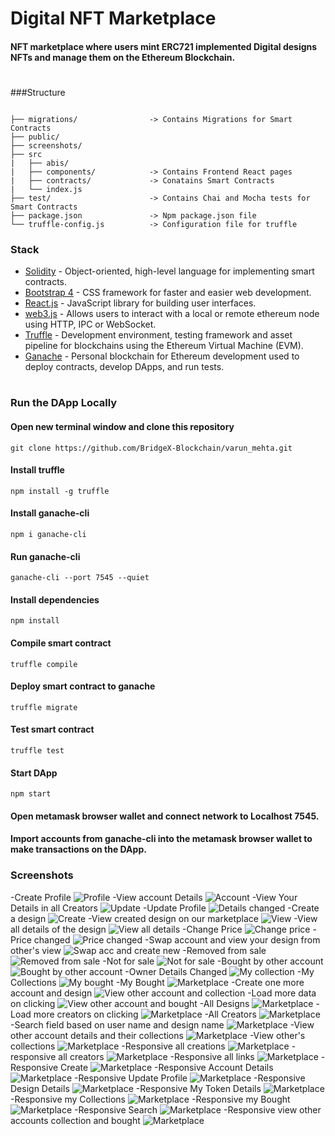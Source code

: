 # Digital NFT Marketplace
#### NFT marketplace where users mint ERC721 implemented Digital designs NFTs and manage them on the Ethereum Blockchain.
#
###Structure
```

├── migrations/                -> Contains Migrations for Smart Contracts
├── public/
├── screenshots/
├── src
|   ├── abis/
|   ├── components/            -> Contains Frontend React pages
|   ├── contracts/             -> Conatains Smart Contracts
|   └── index.js
├── test/                      -> Contains Chai and Mocha tests for Smart Contracts
├── package.json               -> Npm package.json file
└── truffle-config.js          -> Configuration file for truffle

```
### Stack
- [Solidity](https://docs.soliditylang.org/en/v0.7.6/) - Object-oriented, high-level language for implementing smart contracts.
- [Bootstrap 4](https://getbootstrap.com/) - CSS framework for faster and easier web development.
- [React.js](https://reactjs.org/) - JavaScript library for building user interfaces.
- [web3.js](https://web3js.readthedocs.io/en/v1.3.4/) - Allows users to interact with a local or remote ethereum node using HTTP, IPC or WebSocket.
- [Truffle](https://www.trufflesuite.com/truffle) - Development environment, testing framework and asset pipeline for blockchains using the Ethereum Virtual Machine (EVM).
- [Ganache](https://www.trufflesuite.com/ganache) - Personal blockchain for Ethereum development used to deploy contracts, develop DApps, and run tests.
#
<!-- ### Interact with the deployed DApp
#### Crypto Boy Marketplace DApp requires [Metamask](https://metamask.io/) browser wallet extension to interact with.
#### Connect metamask browser wallet to Kovan Test Network.
#### Request and get test etheres for the metamask account from [Kovan Faucet](https://gitter.im/kovan-testnet/faucet) to make transactions.
#### Crypto Boy Marketplace Smart Contract is deployed to Kovan Testnet - [0x420d2a6E87D87992EB01e5BFe762B3F437dBfD85](https://kovan.etherscan.io/address/0x420d2a6e87d87992eb01e5bfe762b3f437dbfd85)
#### Access Crypto Boy Marketplace DApp at [cryptoboys-NFT-marketplace](https://devpavan04.github.io/cryptoboys-nft-marketplace/) and start minting your Crypto Boys.
# -->
### Run the DApp Locally

#### Open new terminal window and clone this repository
```
git clone https://github.com/BridgeX-Blockchain/varun_mehta.git
```

#### Install truffle
```
npm install -g truffle
```
#### Install ganache-cli
```
npm i ganache-cli
```
#### Run ganache-cli
```
ganache-cli --port 7545 --quiet
```
#### Install dependencies
```
npm install
```
#### Compile smart contract
```
truffle compile
```
#### Deploy smart contract to ganache
```
truffle migrate
```
#### Test smart contract
```
truffle test
```
#### Start DApp
```
npm start
```
#### Open metamask browser wallet and connect network to Localhost 7545.
#### Import accounts from ganache-cli into the metamask browser wallet to make transactions on the DApp.

### Screenshots
-Create Profile
![Profile](screenshots/1createProfile.png )
-View account Details
![Account](screenshots/2accountDetails.png )
-View Your Details in all Creators
![Update](screenshots/3viewYourselfInAllCreators.png )
-Update Profile
![Details changed](screenshots/4updateProfile.png )
-Create a design
![Create](screenshots/5createDesign.png )
-View created design on our marketplace
![View](screenshots/6viewDesignListedOnMarketplace.png)
-View all details of the design
![View all details](screenshots/7viewAllDetailsOnClicking.png )
-Change Price
![Change price](screenshots/8changeprice.png )
-Price changed
![Price changed](screenshots/9pricechanged.png )
-Swap account and view your design from other's view
![Swap acc and create new](screenshots/10swapAccountandViewyourdesignFromothersview.png )
-Removed from sale
![Removed from sale](screenshots/11gobacktoyouraccountandremoveitfromsale.png )
-Not for sale
![Not for sale](screenshots/12currentlynotforsale.png )
-Bought by other account
![Bought by other account](screenshots/13buyOtherDesign.png )
-Owner Details Changed
![My collection](screenshots/14ownerDetailsChanged.png )
-My Collections
![My bought](screenshots/15myCollections.png )
-My Bought
![Marketplace](screenshots/16myBought.png )
-Create one more account and design
![View other account and collection](screenshots/17createdonemoreaccountanddesign.png )
-Load more data on clicking
![View other account and bought](screenshots/18loadMoreDataOnClicking.png )
-All Designs
![Marketplace](screenshots/19AllDesigns.png )
-Load more creators on clicking
![Marketplace](screenshots/20LoadMoreCreators.png )
-All Creators
![Marketplace](screenshots/21AllCreators.png )
-Search field based on user name and design name
![Marketplace](screenshots/22Search.png )
-View other account details and their collections
![Marketplace](screenshots/23ViewOtherAccountCollection.png )
-View other's collections
![Marketplace](screenshots/24ViewOtherAccountBought.png )
-Responsive all creations
![Marketplace](screenshots/25ResponsiveAllCreations.png )
-responsive all creators
![Marketplace](screenshots/26ResponsiveAllCreators.png )
-Responsive all links
![Marketplace](screenshots/27ResponsiveLinks.png )
-Responsive Create
![Marketplace](screenshots/28ResponsiveCreate.png )
-Responsive Account Details
![Marketplace](screenshots/29ResponsiveAccountDetails.png )
-Responsive Update Profile
![Marketplace](screenshots/30ResponsiveUpdateProfile.png )
-Responsive Design Details
![Marketplace](screenshots/31ResponsiveDesignDetails.png )
-Responsive My Token Details
![Marketplace](screenshots/32ResponsiveMytokenDetails.png )
-Responsive my Collections
![Marketplace](screenshots/33ResponsiveMyCollection.png )
-Responsive my Bought
![Marketplace](screenshots/34ResponsiveMYbought.png )
-Responsive Search
![Marketplace](screenshots/35ResponsiveSearch.png )
-Responsive view other accounts collection and bought
![Marketplace](screenshots/36ViewOtherAccountCollection.png )

